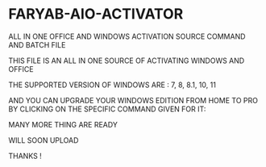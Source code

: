 # FARYAB-AIO-ACTIVATOR
ALL IN ONE OFFICE AND WINDOWS ACTIVATION SOURCE COMMAND AND BATCH FILE

THIS FILE IS AN ALL IN ONE SOURCE OF ACTIVATING WINDOWS AND OFFICE

THE SUPPORTED VERSION OF WINDOWS ARE : 7, 8, 8.1, 10, 11

AND YOU CAN UPGRADE YOUR WINDOWS EDITION FROM HOME TO PRO BY CLICKING ON THE SPECIFIC COMMAND GIVEN FOR IT:



MANY MORE THING ARE READY

WILL SOON UPLOAD

THANKS !
